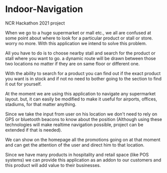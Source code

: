 # Indoor-Navigation
NCR Hackathon 2021 project

When we go to a huge supermarket or mall etc., we all are confused at some point about where to look for a particular product or stall or store. worry no more. With this application we intend to solve this problem.

All you have to do is to choose nearby stall and search for the product or stall where you want to go. a dynamic route will be drawn between those two locations no matter if they are on same floor or different one.

With the ability to search for a product you can find out if the exact product you want is in stock and if not no need to bother going to the section to find it out for yourself.

At the moment we are using this application to navigate any supermarket layout. but, it can easily be modified to make it useful for airports, offices, stadiums, for that matter anything.

Since we take the input from user on his location we don't need to rely on GPS or bluetooth beacons to know about the position (Although using these technologies will make realtime navigation possible, project can be extended if that is needed).

We can show on the homepage all the promotions going on at that moment and can get the attention of the user and direct him to that location.

Since we have many products in hospitality and retail space (like POS systems) we can provide this application as an addon to our customers and this product will add value to their businesses.
